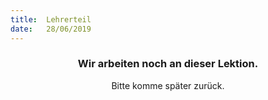 ```yaml
---
title:  Lehrerteil
date:   28/06/2019
---
```


### <center>Wir arbeiten noch an dieser Lektion.</center>
<center>Bitte komme später zurück.</center>